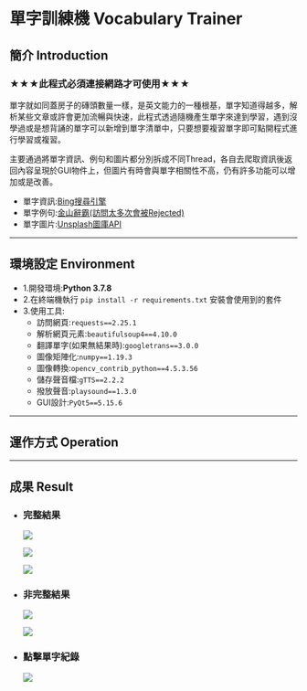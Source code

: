 # 單字訓練機 Vocabulary Trainer

## 簡介 Introduction

### ★★★此程式必須連接網路才可使用★★★
單字就如同蓋房子的磚頭數量一樣，是英文能力的一種根基，單字知道得越多，解析某些文章或許會更加流暢與快速，此程式透過隨機產生單字來達到學習，遇到沒學過或是想背誦的單字可以新增到單字清單中，只要想要複習單字即可點開程式進行學習或複習。

主要通過將單字資訊、例句和圖片都分別拆成不同Thread，各自去爬取資訊後返回內容呈現於GUI物件上，但圖片有時會與單字相關性不高，仍有許多功能可以增加或是改善。

- 單字資訊:[Bing搜尋引擎](https://www.bing.com/dict/search)
- 單字例句:[金山辭霸(訪問太多次會被Rejected)](http://www.iciba.com/word)
- 單字圖片:[Unsplash圖庫API](https://unsplash.com/napi/search?query=)

----------------------------------------
## 環境設定 Environment
- 1.開發環境:**Python 3.7.8**
- 2.在終端機執行 ```pip install -r requirements.txt``` 安裝會使用到的套件
- 3.使用工具:
    - 訪問網頁:```requests==2.25.1```
    - 解析網頁元素:```beautifulsoup4==4.10.0```
    - 翻譯單字(如果無結果時):```googletrans==3.0.0```
    - 圖像矩陣化:```numpy==1.19.3```
    - 圖像轉換:```opencv_contrib_python==4.5.3.56```
    - 儲存聲音檔:```gTTS==2.2.2```
    - 撥放聲音:```playsound==1.3.0```
    - GUI設計:```PyQt5==5.15.6```
----------------------------------------
## 運作方式 Operation

----------------------------------------
## 成果 Result

- ### 完整結果
    ![](https://i.imgur.com/O5azufk.png)

    ![](https://i.imgur.com/IZIhEfu.png)
    
    ![](https://i.imgur.com/iuJ3iDL.png)

- ### 非完整結果
    ![](https://i.imgur.com/XKCccSK.png)
    
    ![](https://i.imgur.com/Apmr5V6.png)


- ### 點擊單字紀錄
    ![](https://i.imgur.com/nCwfGKc.png)

